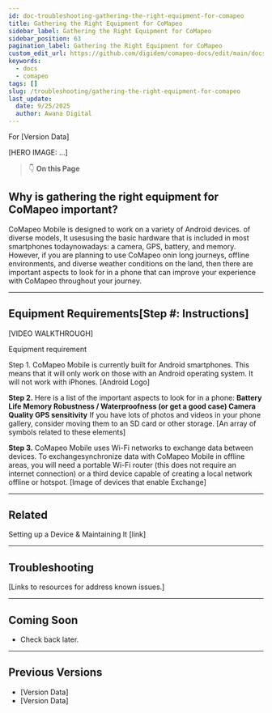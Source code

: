```yaml
---
id: doc-troubleshooting-gathering-the-right-equipment-for-comapeo
title: Gathering the Right Equipment for CoMapeo
sidebar_label: Gathering the Right Equipment for CoMapeo
sidebar_position: 63
pagination_label: Gathering the Right Equipment for CoMapeo
custom_edit_url: https://github.com/digidem/comapeo-docs/edit/main/docs/troubleshooting/gathering-the-right-equipment-for-comapeo.md
keywords:
  - docs
  - comapeo
tags: []
slug: /troubleshooting/gathering-the-right-equipment-for-comapeo
last_update:
  date: 9/25/2025
  author: Awana Digital
---
```

For [Version Data]


[HERO IMAGE: …]


> 👇 **On this Page**


## Why is gathering the right equipment for CoMapeo important?


CoMapeo Mobile is designed to work on a variety of Android devices. of diverse models, It usesusing the basic hardware that is included in most smartphones todaynowadays: a camera, GPS, battery, and memory. However, if you are planning to use CoMapeo onin long journeys, offline environments, and diverse weather conditions on the land, then there are important aspects to look for in a phone that can improve your experience with CoMapeo throughout your journey.


---


## Equipment Requirements[Step #: Instructions]


[VIDEO WALKTHROUGH]


Equipment requirement


Step 1. CoMapeo Mobile is currently built for Android smartphones. This means that it will only work on those with an Android operating system. It will not work with iPhones.
[Android Logo]


**Step 2.** Here is a list of the important aspects to look for in a phone: **Battery Life Memory Robustness / Waterproofness (or get a good case) Camera Quality GPS sensitivity** If you have lots of photos and videos in your phone gallery, consider moving them to an SD card or other storage.
[An array of symbols related to these elements]


**Step 3.** CoMapeo Mobile uses Wi-Fi networks to exchange data between devices. To exchangesynchronize data with CoMapeo Mobile in offline areas, you will need a portable Wi-Fi router (this does not require an internet connection) or a third device capable of creating a local network offline or hotspot.
[Image of devices that enable Exchange]


---


## Related


Setting up a Device & Maintaining It [link]


---


## Troubleshooting


[Links to resources for address known issues.]


---


## Coming Soon

- Check back later.

---


## Previous Versions

- [Version Data]
- [Version Data]
